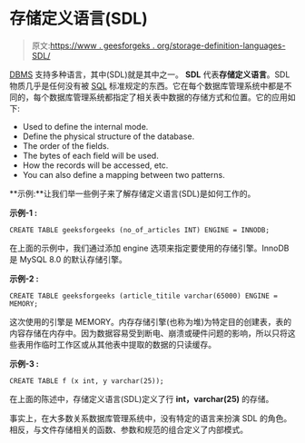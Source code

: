 # 存储定义语言(SDL)

> 原文:[https://www . geesforgeks . org/storage-definition-languages-SDL/](https://www.geeksforgeeks.org/storage-definition-languages-sdl/)

[DBMS](https://www.geeksforgeeks.org/dbms-full-form/) 支持多种语言，其中(SDL)就是其中之一。 **SDL** 代表**存储定义语言**。SDL 物质几乎是任何没有被 [SQL](https://www.geeksforgeeks.org/sql-tutorial/) 标准规定的东西。它在每个数据库管理系统中都是不同的，每个数据库管理系统都指定了相关表中数据的存储方式和位置。它的应用如下:

*   Used to define the internal mode.
*   Define the physical structure of the database.
*   The order of the fields.
*   The bytes of each field will be used.
*   How the records will be accessed, etc.
*   You can also define a mapping between two patterns.

**示例:**让我们举一些例子来了解存储定义语言(SDL)是如何工作的。

**示例-1 :**

```
CREATE TABLE geeksforgeeks (no_of_articles INT) ENGINE = INNODB;

```

在上面的示例中，我们通过添加 engine 选项来指定要使用的存储引擎。InnoDB 是 MySQL 8.0 的默认存储引擎。

**示例-2 :**

```
CREATE TABLE geeksforgeeks (article_titile varchar(65000) ENGINE = MEMORY;

```

这次使用的引擎是 MEMORY。内存存储引擎(也称为堆)为特定目的创建表，表的内容存储在内存中。因为数据容易受到断电、崩溃或硬件问题的影响，所以只将这些表用作临时工作区或从其他表中提取的数据的只读缓存。

**示例-3 :**

```
CREATE TABLE f (x int, y varchar(25));

```

在上面的陈述中，存储定义语言(SDL)定义了行 **int，varchar(25)** 的存储。

事实上，在大多数关系数据库管理系统中，没有特定的语言来扮演 SDL 的角色。相反，与文件存储相关的函数、参数和规范的组合定义了内部模式。